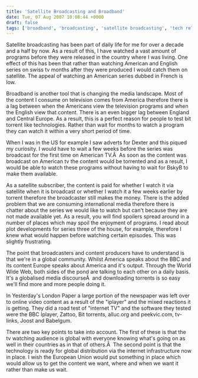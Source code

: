 ```yaml
---
title: 'Satellite Broadcasting and Broadband'
date: Tue, 07 Aug 2007 10:08:44 +0000
draft: false
tags: ['broadband', 'broadcasting', 'satellite broadcasting', 'tech related']
---
```


Satellite broadcasting has been part of daily life for me for over a decade and a half by now. As a result of this, I have watched a vast amount of programs before they were released in the country where I was living. One effect of this has been that rather than watching American and English series on swiss tv months after they were produced I would catch them on satellite. The appeal of watching an American series dubbed in French is low.

Broadband is another tool that is changing the media landscape. Most of the content I consume on television comes from America therefore there is a lag between when the Americans view the television programs and when the English view that content. There is an even bigger lag between England and Central Europe. As a result, this is a perfect reason for people to test bit torrent like technologies. Rather than wait for months to watch a program they can watch it within a very short period of time.

When I was in the US for example I saw adverts for Dexter and this piqued my curiosity. I would have to wait a few weeks before the series was broadcast for the first time on American TV.Â  As soon as the content was broadcast on American tv the content would be torrented and as a result, I would be able to watch these programs without having to wait for BskyB to make them available.

As a satellite subscriber, the content is paid for whether I watch it via satellite when it is broadcast or whether I watch it a few weeks earlier by torrent therefore the broadcaster still makes the money. There is the added problem that we are consuming international media therefore there is chatter about the series we would like to watch but can't because they are not made available yet. As a result, you will find spoilers spread around in a number of places which may spoil the enjoyment of programs. I read about plot developments for series three of the house, for example, therefore I knew what would happen before watching certain episodes. This was slightly frustrating.

The point that broadcasters and content producers have to understand is that we're in a global community. Whilst America speaks about the BBC and its content Europe speaks about America and it's output. Through the World Wide Web, both sides of the pond are talking to each other on a daily basis. It's a globalised media discourseÂ  and downloading torrents is so easy we'll find more and more people doing it.

In Yesterday's London Paper a large portion of the newspaper was left over to online video content as a result of the "iplayer" and the mixed reactions it is getting. They did a road test of "internet TV" and the software they tested were the BBC Iplayer, Zattoo, Bit torrents, alluc.org and peekvic.com, tv-links, Joost and Babelgum.

There are two key points to take into account. The first of these is that the tv watching audience is global with everyone knowing what's going on as well in their countries as in that of others.Â  The second point is that the technology is ready for global distribution via the internet infrastructure now in place. I wish the European Union would put something in place which would allow us to get the content we want, where and when we want it rather than make us wait.